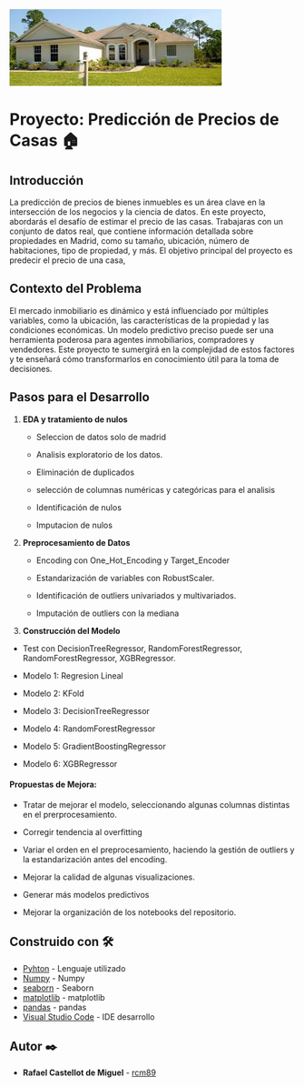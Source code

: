 ![Casa](images/foto_casa.jpg)

# Proyecto: Predicción de Precios de Casas 🏠

## Introducción

La predicción de precios de bienes inmuebles es un área clave en la intersección de los negocios y la ciencia de datos. En este proyecto, abordarás el desafío de estimar el precio de las casas. Trabajaras con un conjunto de datos real, que contiene información detallada sobre propiedades en Madrid, como su tamaño, ubicación, número de habitaciones, tipo de propiedad, y más. El objetivo principal del proyecto es predecir el precio de una casa, 

## Contexto del Problema

El mercado inmobiliario es dinámico y está influenciado por múltiples variables, como la ubicación, las características de la propiedad y las condiciones económicas. Un modelo predictivo preciso puede ser una herramienta poderosa para agentes inmobiliarios, compradores y vendedores. Este proyecto te sumergirá en la complejidad de estos factores y te enseñará cómo transformarlos en conocimiento útil para la toma de decisiones.

## Pasos para el Desarrollo 

1. **EDA y tratamiento de nulos**

   - Seleccion de datos solo de madrid
    
   - Analisis exploratorio de los datos.
    
   - Eliminación de duplicados
     
   - selección de columnas numéricas y categóricas para el analisis
     
   - Identificación de nulos
     
   - Imputacion de nulos
   
2. **Preprocesamiento de Datos**

   - Encoding con One_Hot_Encoding y Target_Encoder

   - Estandarización de variables con RobustScaler.

   - Identificación de outliers univariados y multivariados.
  
   - Imputación de outliers con la mediana
     
  3. **Construcción del Modelo**

   - Test con DecisionTreeRegressor, RandomForestRegressor, RandomForestRegressor, XGBRegressor.

   - Modelo 1: Regresion Lineal

   - Modelo 2: KFold

   - Modelo 3: DecisionTreeRegressor

   - Modelo 4: RandomForestRegressor

   - Modelo 5: GradientBoostingRegressor

   - Modelo 6: XGBRegressor

     
#### Propuestas de Mejora:

   - Tratar de mejorar el modelo, seleccionando algunas columnas distintas en el prerprocesamiento.

   - Corregir tendencia al overfitting

   - Variar el orden en el preprocesamiento, haciendo la gestión de outliers y la estandarización antes del encoding.
     
   - Mejorar la calidad de algunas visualizaciones.

   - Generar más modelos predictivos

   - Mejorar la organización de los notebooks del repositorio.

  
## Construido con 🛠️

* [Pyhton](https://www.python.org/) - Lenguaje utilizado
* [Numpy](https://numpy.org/doc/stable/) - Numpy
* [seaborn](https://seaborn.pydata.org/tutorial.html) - Seaborn
* [matplotlib](https://matplotlib.org/stable/users/index) - matplotlib
* [pandas](https://pandas.pydata.org/docs/) - pandas
* [Visual Studio Code](https://code.visualstudio.com/) - IDE desarrollo
  
## Autor ✒️

* **Rafael Castellot de Miguel** - [rcm89](https://github.com/Rcm89)

